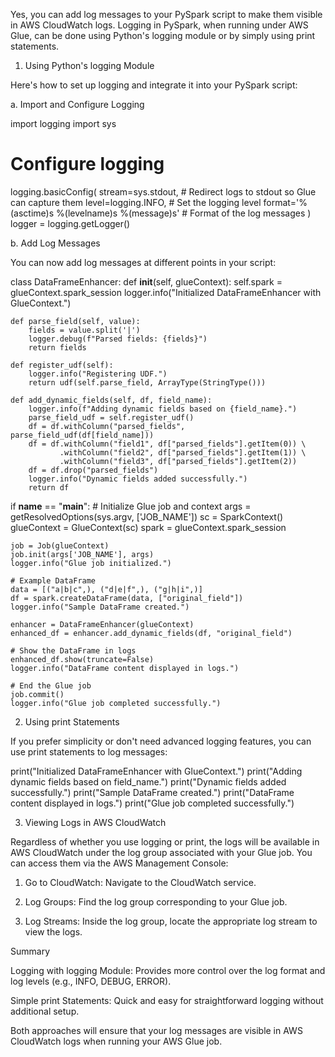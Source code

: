Yes, you can add log messages to your PySpark script to make them visible in AWS CloudWatch logs. Logging in PySpark, when running under AWS Glue, can be done using Python's logging module or by simply using print statements.

1. Using Python's logging Module

Here's how to set up logging and integrate it into your PySpark script:

a. Import and Configure Logging

import logging
import sys

# Configure logging
logging.basicConfig(
    stream=sys.stdout,  # Redirect logs to stdout so Glue can capture them
    level=logging.INFO,  # Set the logging level
    format='%(asctime)s %(levelname)s %(message)s'  # Format of the log messages
)
logger = logging.getLogger()

b. Add Log Messages

You can now add log messages at different points in your script:

class DataFrameEnhancer:
    def __init__(self, glueContext):
        self.spark = glueContext.spark_session
        logger.info("Initialized DataFrameEnhancer with GlueContext.")

    def parse_field(self, value):
        fields = value.split('|')
        logger.debug(f"Parsed fields: {fields}")
        return fields

    def register_udf(self):
        logger.info("Registering UDF.")
        return udf(self.parse_field, ArrayType(StringType()))

    def add_dynamic_fields(self, df, field_name):
        logger.info(f"Adding dynamic fields based on {field_name}.")
        parse_field_udf = self.register_udf()
        df = df.withColumn("parsed_fields", parse_field_udf(df[field_name]))
        df = df.withColumn("field1", df["parsed_fields"].getItem(0)) \
               .withColumn("field2", df["parsed_fields"].getItem(1)) \
               .withColumn("field3", df["parsed_fields"].getItem(2))
        df = df.drop("parsed_fields")
        logger.info("Dynamic fields added successfully.")
        return df

if __name__ == "__main__":
    # Initialize Glue job and context
    args = getResolvedOptions(sys.argv, ['JOB_NAME'])
    sc = SparkContext()
    glueContext = GlueContext(sc)
    spark = glueContext.spark_session

    job = Job(glueContext)
    job.init(args['JOB_NAME'], args)
    logger.info("Glue job initialized.")

    # Example DataFrame
    data = [("a|b|c",), ("d|e|f",), ("g|h|i",)]
    df = spark.createDataFrame(data, ["original_field"])
    logger.info("Sample DataFrame created.")

    enhancer = DataFrameEnhancer(glueContext)
    enhanced_df = enhancer.add_dynamic_fields(df, "original_field")
    
    # Show the DataFrame in logs
    enhanced_df.show(truncate=False)
    logger.info("DataFrame content displayed in logs.")

    # End the Glue job
    job.commit()
    logger.info("Glue job completed successfully.")

2. Using print Statements

If you prefer simplicity or don't need advanced logging features, you can use print statements to log messages:

print("Initialized DataFrameEnhancer with GlueContext.")
print("Adding dynamic fields based on field_name.")
print("Dynamic fields added successfully.")
print("Sample DataFrame created.")
print("DataFrame content displayed in logs.")
print("Glue job completed successfully.")

3. Viewing Logs in AWS CloudWatch

Regardless of whether you use logging or print, the logs will be available in AWS CloudWatch under the log group associated with your Glue job. You can access them via the AWS Management Console:

1. Go to CloudWatch: Navigate to the CloudWatch service.


2. Log Groups: Find the log group corresponding to your Glue job.


3. Log Streams: Inside the log group, locate the appropriate log stream to view the logs.



Summary

Logging with logging Module: Provides more control over the log format and log levels (e.g., INFO, DEBUG, ERROR).

Simple print Statements: Quick and easy for straightforward logging without additional setup.


Both approaches will ensure that your log messages are visible in AWS CloudWatch logs when running your AWS Glue job.

